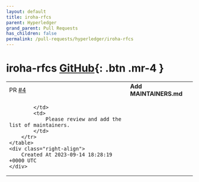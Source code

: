 ```yaml
---
layout: default
title: iroha-rfcs
parent: Hyperledger
grand_parent: Pull Requests
has_children: false
permalink: /pull-requests/hyperledger/iroha-rfcs
---
```


# iroha-rfcs <span class="fs-3 right-align">[GitHub](https://github.com/hyperledger/iroha-rfcs){: .btn .mr-4 }</span>


<div>
    <table>
        <tr>
            <td>
                PR <a href="https://github.com/hyperledger/iroha-rfcs/pull/4" class=".btn">#4</a>
            </td>
            <td>
                <b>
                    Add MAINTAINERS.md
                </b>
            </td>
        </tr>
        <tr>
            <td>
                
            </td>
            <td>
                Please review and add the list of maintainers.
            </td>
        </tr>
    </table>
    <div class="right-align">
        Created At 2023-09-14 18:28:19 +0000 UTC
    </div>
</div>

